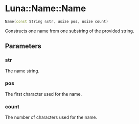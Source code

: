 # Luna::Name::Name

```c++
Name(const String &str, usize pos, usize count)
```

Constructs one name from one substring of the provided string. 



## Parameters
### str
The name string. 

### pos
The first character used for the name. 

### count
The number of characters used for the name. 

